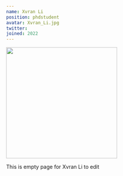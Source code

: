 ```yaml
---
name: Xvran Li
position: phdstudent
avatar: Xvran_Li.jpg
twitter:
joined: 2022
---
```


<img width="300" src="{{site.baseurl}}/images/people/{{page.avatar}}" data-action="zoom">

This is empty page for Xvran Li to edit
